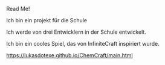 Read Me!

Ich bin ein projekt für die Schule

Ich werde von drei Entwicklern in der Schule entwickelt.

Ich bin ein cooles Spiel, das von InfiniteCraft inspiriert wurde.

https://lukasdotexe.github.io/ChemCraft/main.html